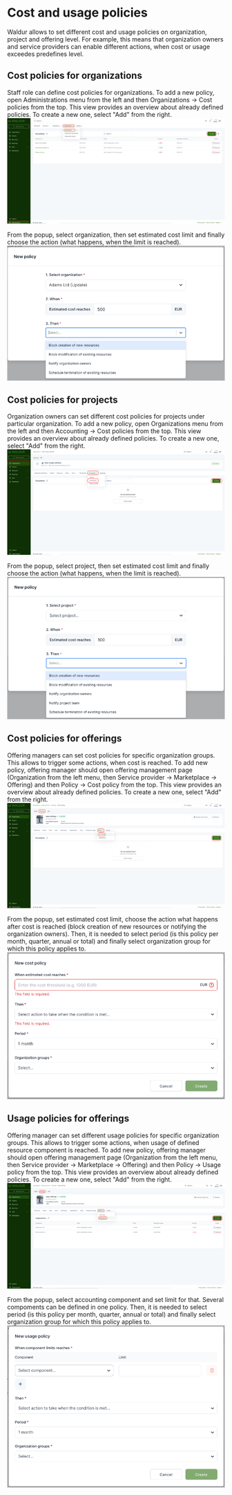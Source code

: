 # Cost and usage policies

Waldur allows to set different cost and usage policies on organization, project and offering level. For example, this means that organization owners and service providers can enable different actions, when cost or usage exceedes predefines level.

## Cost policies for organizations

Staff role can define cost policies for organizations. To add a new policy, open Administrations menu from the left and then Organizations -> Cost policies from the top. This view provides an overview about already defined policies. To create a new one, select "Add" from the right.
    ![Cost policy for organization](../img/Cost_policies_organizations.png)

From the popup, select organization, then set estimated cost limit and finally choose the action (what happens, when the limit is reached).
    ![New organization cost policy](../img/New_organization_policy.png)

## Cost policies for projects

Organization owners can set different cost policies for projects under particular organization. To add a new policy, open Organizations menu from the left and then Accounting -> Cost policies from the top. This view provides an overview about already defined policies. To create a new one, select "Add" from the right.
    ![Cost policy for project](../img/Cost_policies_projects.png)

From the popup, select project, then set estimated cost limit and finally choose the action (what happens, when the limit is reached).
    ![New project cost policy](../img/New_project_policy.png)

## Cost policies for offerings

Offering managers can set cost policies for specific organization groups. This allows to trigger some actions, when cost is reached. To add new policy, offering manager should open offering management page (Organization from the left menu, then Service provider -> Marketplace -> Offering) and then Policy -> Cost policy from the top. This view provides an overview about already defined policies. To create a new one, select "Add" from the right.
    ![Cost policy for offering](../img/Cost_policies_offerings.png)

From the popup, set estimated cost limit, choose the action what happens after cost is reached (block creation of new resources or notifying the organization owners). Then, it is needed to select period (is this policy per month, quarter, annual or total) and finally select organization group for which this policy applies to.
    ![New offering cost policy](../img/New_offering_policy.png)

## Usage policies for offerings

Offering manager can set different usage policies for specific organization groups. This allows to trigger some actions, when usage of defined resource component is reached. To add new policy, offering manager should open offering management page (Organization from the left menu, then Service provider -> Marketplace -> Offering) and then Policy -> Usage policy from the top. This view provides an overview about already defined policies. To create a new one, select "Add" from the right.
    ![Offering usage policy](../img/Usage_policy_offerings.png)

From the popup, select accounting component and set limit for that. Several compoments can be defined in one policy. Then, it is needed to select period (is this policy per month, quarter, annual or total) and finally select organization group for which this policy applies to.
    ![New offering usage policy](../img/New_offering_usage_policy.png)